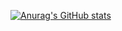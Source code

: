 [![Anurag's GitHub stats](https://github-readme-stats.vercel.app/api?username=SOSL&show_icons=true&theme=flag-india)](https://github.com/anuraghazra/github-readme-stats)

